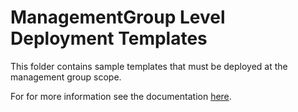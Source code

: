 # ManagementGroup Level Deployment Templates

This folder contains sample templates that must be deployed at the management group scope.

For for more information see the documentation [here](https://docs.microsoft.com/en-us/azure/azure-resource-manager/templates/deploy-to-management-group).
